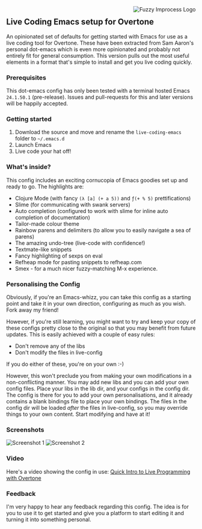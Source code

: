 <img src="https://github.com/downloads/overtone/live-coding-emacs/improcess-logo-2.png" alt="Fuzzy Improcess Logo" title="Improcess" align="right" />

## Live Coding Emacs setup for Overtone
An opinionated set of defaults for getting started with Emacs for use as a live coding tool for Overtone. These have been extracted from Sam Aaron's personal dot-emacs which is even more opinionated and probably not entirely fit for general consumption. This version pulls out the most useful elements in a format that's simple to install and get you live coding quickly.

### Prerequisites

This dot-emacs config has only been tested with a terminal hosted Emacs ` 24.1.50.1` (pre-release). Issues and pull-requests for this and later versions will be happily accepted.

### Getting started

1. Download the source and move and rename the `live-coding-emacs` folder to `~/.emacs.d`
2. Launch Emacs
3. Live code your hat off!

### What's inside?

This config includes an exciting cornucopia of Emacs goodies set up and ready to go. The highlights are:

* Clojure Mode (with fancy `(λ [a] (+ a 5))` and `ƒ(+ % 5)` prettifications)
* Slime (for communicating with swank servers)
* Auto completion (configured to work with slime for inline auto completion of documentation)
* Tailor-made colour theme
* Rainbow parens and delimiters (to allow you to easily navigate a sea of parens)
* The amazing undo-tree (live-code with confidence!)
* Textmate-like snippets
* Fancy highlighting of sexps on eval
* Refheap mode for pasting snippets to refheap.com
* Smex - for a much nicer fuzzy-matching M-x experience.

### Personalising the Config

Obviously, if you're an Emacs-whizz, you can take this config as a starting point and take it in your own direction, configuring as much as you wish. Fork away my friend!

However, if you're still learning, you might want to try and keep your copy of these configs pretty close to the original so that you may benefit from future updates. This is easily achieved with a couple of easy rules:

* Don't remove any of the libs
* Don't modify the files in live-config

If you do either of these, you're on your own :-)

However, this won't preclude you from making your own modifications in a non-conflicting manner. You may add new libs and you can add your own config files. Place your libs in the lib dir, and your configs in the config dir. The config is there for you to add your own personalisations, and it already contains a blank bindings file to place your own bindings. The files in the config dir will be loaded *after* the files in live-config, so you may override things to your own content. Start modifying and have at it!

### Screenshots

<img src="https://github.com/downloads/overtone/live-coding-emacs/live-coding-config-in-use.png" alt="Screenshot 1" title="Live Coding Config Screenshot 1" />

<img src="https://github.com/downloads/overtone/live-coding-emacs/live-coding-config-in-use-2.png" alt="Screenshot 2" title="Live Coding Config Screenshot 2" />

### Video

Here's a video showing the config in use: [Quick Intro to Live Programming with Overtone](http://vimeo.com/22798433)

### Feedback

I'm very happy to hear any feedback regarding this config. The idea is for you to use it to get started and give you a platform to start editing it and turning it into something personal.


